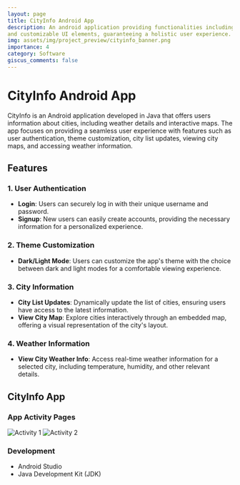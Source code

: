 ```yaml
---
layout: page
title: CityInfo Android App
description: An android application providing functionalities including city mapping, real-time weather updates,
and customizable UI elements, guaranteeing a holistic user experience.
img: assets/img/project_preview/cityinfo_banner.png
importance: 4
category: Software
giscus_comments: false
---
```


# CityInfo Android App

CityInfo is an Android application developed in Java that offers users information about cities, including weather details and interactive maps. The app focuses on providing a seamless user experience with features such as user authentication, theme customization, city list updates, viewing city maps, and accessing weather information.

## Features

### 1. User Authentication
- **Login**: Users can securely log in with their unique username and password.
- **Signup**: New users can easily create accounts, providing the necessary information for a personalized experience.

### 2. Theme Customization
- **Dark/Light Mode**: Users can customize the app's theme with the choice between dark and light modes for a comfortable viewing experience.

### 3. City Information
- **City List Updates**: Dynamically update the list of cities, ensuring users have access to the latest information.
- **View City Map**: Explore cities interactively through an embedded map, offering a visual representation of the city's layout.

### 4. Weather Information
- **View City Weather Info**: Access real-time weather information for a selected city, including temperature, humidity, and other relevant details.

## CityInfo App

### App Activity Pages
![Activity 1](/assets/img/project_preview/cityinfo_1.png)
![Activity 2](/assets/img/project_preview/cityinfo_2.png)

### Development
- Android Studio
- Java Development Kit (JDK)
